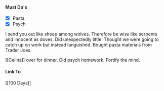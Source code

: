#### Must Do's
- [x] Pasta
- [x] Psych

I send you out like sheep among wolves. Therefore be wise like serpents and innocent as doves. Did unexpectedly little. Thought we were going to catch up on work but instead languished. Bought pasta materials from Trader Joes.

[[Celina]] over for dinner. Did psych homework. Fortify the mind.
#### Link To
[[100 Days]]

